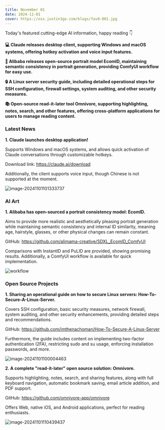 ```yaml
---
title: November 01
date: 2024-11-01
cover: https://oss.justin3go.com/blogs/fav0-001.jpg
---
```


Today's featured cutting-edge AI information, happy reading 👇

**💻 Claude releases desktop client, supporting Windows and macOS systems, offering hotkey activation and voice input features.**

**🎨 Alibaba releases open-source portrait model EcomID, maintaining semantic consistency in portrait generation, providing ComfyUI workflow for easy use.**

**🔒 A Linux server security guide, including detailed operational steps for SSH configuration, firewall settings, system auditing, and other security measures.**

**📚 Open-source read-it-later tool Omnivore, supporting highlighting, notes, search, and other features, offering cross-platform applications for users to manage reading content.**



### Latest News

**1. Claude launches desktop application!**

Supports Windows and macOS systems, and allows quick activation of Claude conversations through customizable hotkeys.

Download link: https://claude.ai/download

Additionally, the client supports voice input, though Chinese is not supported at the moment.

![image-20241101101333737](https://cdn.jsdelivr.net/gh/freelander/oss@master/ai-daily/2024-11-01/image-20241101101333737.png)



### AI Art

**1. Alibaba has open-sourced a portrait consistency model: EcomID.**

Aims to provide more realistic and aesthetically pleasing portrait generation while maintaining semantic consistency and internal ID similarity, meaning age, hairstyle, glasses, or other physical changes can remain constant.

GitHub: https://github.com/alimama-creative/SDXL_EcomID_ComfyUI

Comparisons with InstantID and PuLID are provided, showing promising results. Additionally, a ComfyUI workflow is available for quick implementation.

![workflow](https://cdn.jsdelivr.net/gh/freelander/oss@master/ai-daily/2024-11-01/ecomid_only_face_workflow.png)



### Open Source Projects

**1. Sharing an operational guide on how to secure Linux servers: How-To-Secure-A-Linux-Server.**

Covers SSH configuration, basic security measures, network firewall, system auditing, and other security enhancements, providing detailed steps and recommendations.

GitHub: https://github.com/imthenachoman/How-To-Secure-A-Linux-Server

Furthermore, the guide includes content on implementing two-factor authentication (2FA), restricting sudo and su usage, enforcing installation passwords, and more.

![image-20241101100004463](https://cdn.jsdelivr.net/gh/freelander/oss@master/ai-daily/2024-11-01/image-20241101100004463.png)



**2. A complete "read-it-later" open source solution: Omnivore.**

Supports highlighting, notes, search, and sharing features, along with full keyboard navigation, automatic bookmark saving, email article addition, and PDF support.

GitHub: https://github.com/omnivore-app/omnivore

Offers Web, native iOS, and Android applications, perfect for reading enthusiasts.

![image-20241101110439437](https://cdn.jsdelivr.net/gh/freelander/oss@master/ai-daily/2024-11-01/image-20241101110439437.png)